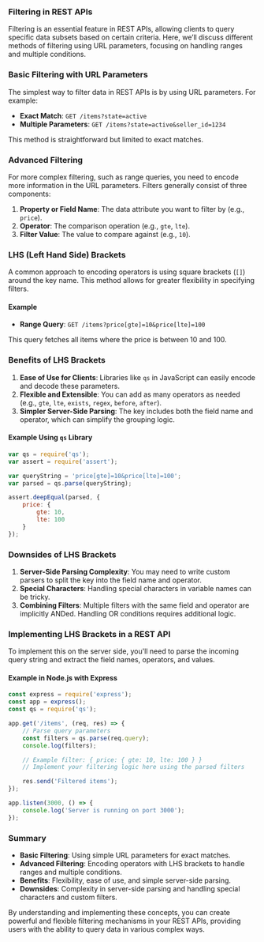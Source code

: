 ### Filtering in REST APIs

Filtering is an essential feature in REST APIs, allowing clients to query specific data subsets based on certain criteria. Here, we’ll discuss different methods of filtering using URL parameters, focusing on handling ranges and multiple conditions.

### Basic Filtering with URL Parameters

The simplest way to filter data in REST APIs is by using URL parameters. For example:
- **Exact Match**: `GET /items?state=active`
- **Multiple Parameters**: `GET /items?state=active&seller_id=1234`

This method is straightforward but limited to exact matches.

### Advanced Filtering

For more complex filtering, such as range queries, you need to encode more information in the URL parameters. Filters generally consist of three components:
1. **Property or Field Name**: The data attribute you want to filter by (e.g., `price`).
2. **Operator**: The comparison operation (e.g., `gte`, `lte`).
3. **Filter Value**: The value to compare against (e.g., `10`).

### LHS (Left Hand Side) Brackets

A common approach to encoding operators is using square brackets (`[]`) around the key name. This method allows for greater flexibility in specifying filters.

#### Example

- **Range Query**: `GET /items?price[gte]=10&price[lte]=100`

This query fetches all items where the price is between 10 and 100.

### Benefits of LHS Brackets

1. **Ease of Use for Clients**: Libraries like `qs` in JavaScript can easily encode and decode these parameters.
2. **Flexible and Extensible**: You can add as many operators as needed (e.g., `gte`, `lte`, `exists`, `regex`, `before`, `after`).
3. **Simpler Server-Side Parsing**: The key includes both the field name and operator, which can simplify the grouping logic.

#### Example Using `qs` Library

```javascript
var qs = require('qs');
var assert = require('assert');

var queryString = 'price[gte]=10&price[lte]=100';
var parsed = qs.parse(queryString);

assert.deepEqual(parsed, {
    price: {
        gte: 10,
        lte: 100
    }
});
```

### Downsides of LHS Brackets

1. **Server-Side Parsing Complexity**: You may need to write custom parsers to split the key into the field name and operator.
2. **Special Characters**: Handling special characters in variable names can be tricky.
3. **Combining Filters**: Multiple filters with the same field and operator are implicitly ANDed. Handling OR conditions requires additional logic.

### Implementing LHS Brackets in a REST API

To implement this on the server side, you'll need to parse the incoming query string and extract the field names, operators, and values.

#### Example in Node.js with Express

```javascript
const express = require('express');
const app = express();
const qs = require('qs');

app.get('/items', (req, res) => {
    // Parse query parameters
    const filters = qs.parse(req.query);
    console.log(filters);

    // Example filter: { price: { gte: 10, lte: 100 } }
    // Implement your filtering logic here using the parsed filters

    res.send('Filtered items');
});

app.listen(3000, () => {
    console.log('Server is running on port 3000');
});
```

### Summary

- **Basic Filtering**: Using simple URL parameters for exact matches.
- **Advanced Filtering**: Encoding operators with LHS brackets to handle ranges and multiple conditions.
- **Benefits**: Flexibility, ease of use, and simple server-side parsing.
- **Downsides**: Complexity in server-side parsing and handling special characters and custom filters.

By understanding and implementing these concepts, you can create powerful and flexible filtering mechanisms in your REST APIs, providing users with the ability to query data in various complex ways.